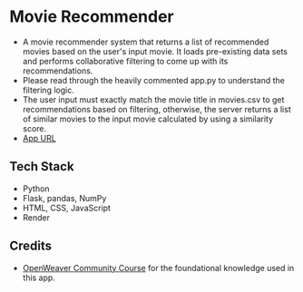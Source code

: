 # Movie Recommender
- A movie recommender system that returns a list of recommended movies based on the user's input movie.
It loads pre-existing data sets and performs collaborative filtering to come up with its recommendations.
- Please read through the heavily commented app.py to understand the filtering logic.
- The user input must exactly match the movie title in movies.csv to get recommendations based on filtering, 
otherwise, the server returns a list of similar movies to the input movie calculated by using a similarity score.
- [App URL](https://rubinghimire.github.io/movie-recommender/templates)

## Tech Stack
- Python
- Flask, pandas, NumPy
- HTML, CSS, JavaScript
- Render

## Credits
- [OpenWeaver Community Course]([https://openweaver.com/](https://community.openweaver.com/t/learn-how-to-build-a-movie-recommendation-system-using-python/1558)https://community.openweaver.com/t/learn-how-to-build-a-movie-recommendation-system-using-python/1558) for the foundational knowledge used in this app.

